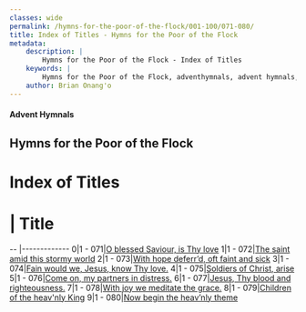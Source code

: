 ```yaml
---
classes: wide
permalink: /hymns-for-the-poor-of-the-flock/001-100/071-080/
title: Index of Titles - Hymns for the Poor of the Flock
metadata:
    description: |
        Hymns for the Poor of the Flock - Index of Titles
    keywords: |
        Hymns for the Poor of the Flock, adventhymnals, advent hymnals, index
    author: Brian Onang'o
---
```


#### Advent Hymnals

## Hymns for the Poor of the Flock

# Index of Titles
# | Title                        
-- |-------------
0|1 - 071|[O blessed Saviour, is Thy love](/001-100/071-080/01.O-blessed-Saviour,-is-Thy-love)
1|1 - 072|[The saint amid this stormy world](/001-100/071-080/02.The-saint-amid-this-stormy-world)
2|1 - 073|[With hope deferr’d, oft faint and sick](/001-100/071-080/03.With-hope-deferr’d,-oft-faint-and-sick)
3|1 - 074|[Fain would we, Jesus, know Thy love.](/001-100/071-080/04.Fain-would-we,-Jesus,-know-Thy-love)
4|1 - 075|[Soldiers of Christ, arise](/001-100/071-080/05.Soldiers-of-Christ,-arise)
5|1 - 076|[Come on, my partners in distress.](/001-100/071-080/06.Come-on,-my-partners-in-distress)
6|1 - 077|[Jesus, Thy blood and righteousness.](/001-100/071-080/07.Jesus,-Thy-blood-and-righteousness)
7|1 - 078|[With joy we meditate the grace.](/001-100/071-080/08.With-joy-we-meditate-the-grace)
8|1 - 079|[Children of the heav'nly King](/001-100/071-080/09.Children-of-the-heav'nly-King)
9|1 - 080|[Now begin the heav’nly theme](/001-100/071-080/10.Now-begin-the-heav’nly-theme)